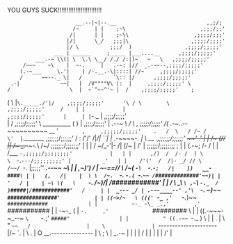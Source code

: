 YOU GUYS SUCK!!!!!!!!!!!!!!!!!!!!!!!!!

                          __.--|~|--.__                             ,,;/;
                         /~     | |    ;~\                        ,;;;/;;'
                        /|      | |    ;~\\                     ,;;;;/;;;'
                       |/|      \_/   ;;;|\                    ,;;;;/;;;;'
                       |/ \          ;;;/  )                 ,;;;;/;;;;;'
                   ___ | ______     ;_____ |___....__      ,;;;;/;;;;;'
             ___.-~ \\(| \  \.\ \__/ /./ /:|)~   ~   \   ,;;;;/;;;;;'
         /~~~    ~\    |  ~-.     |   .-~: |//  _.-~~--,;;;;/;;;;;'
        (.-~___     \.'|    | /-.__.-\|::::| //~     ,;;;;/;;;;;'
        /      ~~--._ \|   /          `\:: |/      ,;;;;/;;;;;'
     .-|             ~~|   |  /V""""V\ |:  |     ,;;;;/;;;;;' \
    /                   \  |  ~`^~~^'~ |  /    ,;;;;/;;;;;'    ;
   (        \             \|`\._____./'|/    ,;;;;/;;;;;'      '\
  / \        \                             ,;;;;/;;;;;'     /    |
 |            |                          ,;;;;/;;;;;'      |     |
|`-._          |                       ,;;;;/;;;;;'              \
|             /                      ,;;;;/;;;;;'  \ \__________
(             )                 |  ,;;;;/;;;;;'      |        _.--~
 \          \/ \              ,  ;;;;;/;;;;;'       /( .-~_..--~~~~~~~~~~
 \__         '  `       ,     ,;;;;;/;;;;;'    .   /  \   / /~
 /          \'  |`._______ ,;;;;;;/;;;;;;'    /   :    \/'/'       /|_/| ``|
| _.-~~~~-._ |   \ __   .,;;;;;;/;;;;;;' ~~~~'   .'    | |       /~ (/\/  ||
/~ _.-~~~-._\    /~/   ;;;;;;;/;;;;;;;'          |    | |       / ~/_-'|- /|
(/~         \| /' |   ;;;;;;/;;;;;;;;            ;   | |       (.-~;  /- / |
|            /___ `-,;;;;;/;;;;;;;;'            |   | |      ,/)  /  /- /  |
 \            \  `-.`---/;;;;;;;;;' |          _'   | |    /'('  /  /|- _/ //
   \           /~~/ `-. |;;;;;''    ______.--~~ ~\  | |  ,~)')  /   | \~-==//
     \      /~(   `-\  `-.`-;   /|    ))   __-####\ | |   (,   /|    |  \
       \  /~.  `-.   `-.( `-.`~~ /##############'~~)| |   '   / |    | ~\
        \(   \    `-._ /~)_/|  /############'       | |      /  \     \_\ `\
        ,~`\  `-._  / )#####|/############'   /     | |  _--~ _/ | .-~~____--'
       ,'\  `-._  ~)~~ `################'           | | ((~>/~   \ (((' -_
     ,'   `-.___)~~      `#############             | |           ~-_ ~\_
 _.,'        ,'           `###########              | |            _-~-__ (
|  `-.     ,'              `#########       \       | | ((.-~~~-~_--~
`\    `-.;'                  `#####"                | |           " ((.-~~
  `-._   )               \     |   |        .       |  \                 "
      `~~  _/                  |    \               | `---------------------
        |/~                `.  |     \        .     |  O __.---------------
         |                   \ ;      \             |   _.-~
         |                    |        |            |  /  |
          |                   |         |           | /'  |
          
